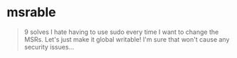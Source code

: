# msrable
> 9 solves
I hate having to use sudo every time I want to change the MSRs. Let's just make it global writable! I'm sure that won't cause any security issues...
